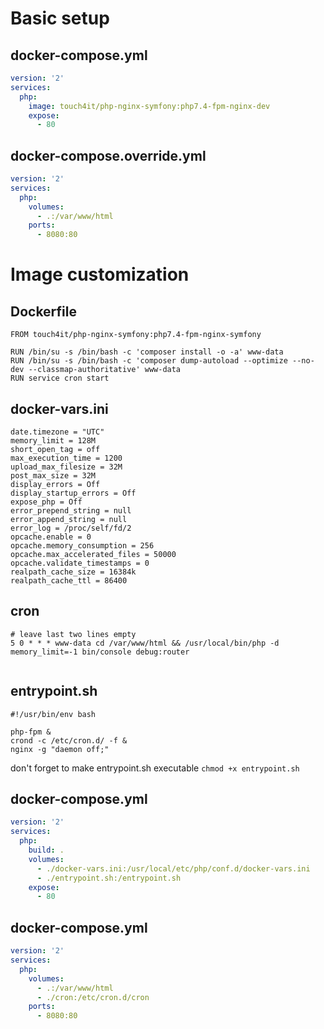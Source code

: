 # Basic setup

## docker-compose.yml

```yaml
version: '2'
services:
  php:
    image: touch4it/php-nginx-symfony:php7.4-fpm-nginx-dev
    expose:
      - 80
```

## docker-compose.override.yml

```yaml
version: '2'
services:
  php:
    volumes:
      - .:/var/www/html
    ports:
      - 8080:80
```

# Image customization

## Dockerfile

```
FROM touch4it/php-nginx-symfony:php7.4-fpm-nginx-symfony

RUN /bin/su -s /bin/bash -c 'composer install -o -a' www-data
RUN /bin/su -s /bin/bash -c 'composer dump-autoload --optimize --no-dev --classmap-authoritative' www-data
RUN service cron start
```

## docker-vars.ini

```
date.timezone = "UTC"
memory_limit = 128M
short_open_tag = off
max_execution_time = 1200
upload_max_filesize = 32M
post_max_size = 32M
display_errors = Off
display_startup_errors = Off
expose_php = Off
error_prepend_string = null
error_append_string = null
error_log = /proc/self/fd/2
opcache.enable = 0
opcache.memory_consumption = 256
opcache.max_accelerated_files = 50000
opcache.validate_timestamps = 0
realpath_cache_size = 16384k
realpath_cache_ttl = 86400
```

## cron

```
# leave last two lines empty
5 0 * * * www-data cd /var/www/html && /usr/local/bin/php -d memory_limit=-1 bin/console debug:router


```

## entrypoint.sh

```
#!/usr/bin/env bash

php-fpm &
crond -c /etc/cron.d/ -f &
nginx -g "daemon off;"

```

don't forget to make entrypoint.sh executable `chmod +x entrypoint.sh`

## docker-compose.yml

```yaml
version: '2'
services:
  php:
    build: .
    volumes:
      - ./docker-vars.ini:/usr/local/etc/php/conf.d/docker-vars.ini
      - ./entrypoint.sh:/entrypoint.sh
    expose:
      - 80
```

## docker-compose.yml

```yaml
version: '2'
services:
  php:
    volumes:
      - .:/var/www/html
      - ./cron:/etc/cron.d/cron
    ports:
      - 8080:80
```
